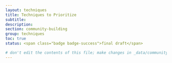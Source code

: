 ```yaml
---
layout: techniques
title: Techniques to Prioritize
subtitle:
description:
section: community-building
group: techniques
toc: true
status: <span class="badge badge-success">final draft</span>

# don't edit the contents of this file; make changes in _data/community-building-techniques.yml
---
```


